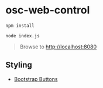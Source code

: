 # osc-web-control

```
npm install
```

```
node index.js
```

> Browse to [http://localhost:8080](http://localhost:8080)


## Styling

* [Bootstrap Buttons](https://getbootstrap.com/css/#buttons)
